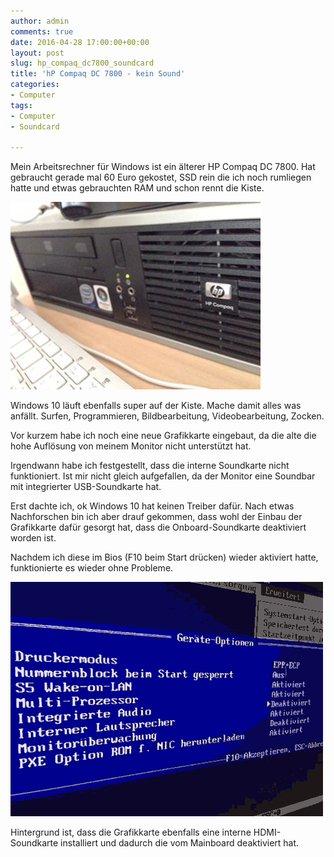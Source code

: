 ```yaml
---
author: admin
comments: true
date: 2016-04-28 17:00:00+00:00
layout: post
slug: hp_compaq_dc7800_soundcard
title: 'hP Compaq DC 7800 - kein Sound'
categories:
- Computer
tags:
- Computer
- Soundcard

---
```


Mein Arbeitsrechner für Windows ist ein älterer HP Compaq DC 7800. Hat gebraucht gerade mal 60 Euro gekostet, SSD rein die ich noch rumliegen hatte und etwas gebrauchten RAM und schon rennt die Kiste.

![](/assets/uploads/2016/4/hp0.jpg)

Windows 10 läuft ebenfalls super auf der Kiste. Mache damit alles was anfällt. Surfen, Programmieren, Bildbearbeitung, Videobearbeitung, Zocken.

Vor kurzem habe ich noch eine neue Grafikkarte eingebaut, da die alte die hohe Auflösung von meinem Monitor nicht unterstützt hat.

Irgendwann habe ich festgestellt, dass die interne Soundkarte nicht funktioniert. Ist mir nicht gleich aufgefallen, da der Monitor eine Soundbar mit integrierter USB-Soundkarte hat. 

Erst dachte ich, ok Windows 10 hat keinen Treiber dafür. Nach etwas Nachforschen bin ich aber drauf gekommen, dass wohl der Einbau der Grafikkarte dafür gesorgt hat, dass die Onboard-Soundkarte deaktiviert worden ist.

Nachdem ich diese im Bios (F10 beim Start drücken) wieder aktiviert hatte, funktionierte es wieder ohne Probleme. 

![](/assets/uploads/2016/4/hp1.png)

Hintergrund ist, dass die Grafikkarte ebenfalls eine interne HDMI-Soundkarte installiert und dadurch die vom Mainboard deaktiviert hat.